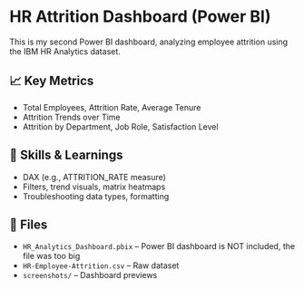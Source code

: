 # HR Attrition Dashboard (Power BI)

This is my second Power BI dashboard, analyzing employee attrition using the IBM HR Analytics dataset.

## 📈 Key Metrics
- Total Employees, Attrition Rate, Average Tenure
- Attrition Trends over Time
- Attrition by Department, Job Role, Satisfaction Level

## 🧠 Skills & Learnings
- DAX (e.g., ATTRITION_RATE measure)
- Filters, trend visuals, matrix heatmaps
- Troubleshooting data types, formatting

## 📁 Files
- `HR_Analytics_Dashboard.pbix` – Power BI dashboard is NOT included, the file was too big
- `HR-Employee-Attrition.csv` – Raw dataset
- `screenshots/` – Dashboard previews
